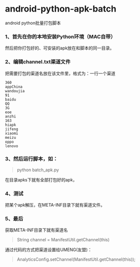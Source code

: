 # android-python-apk-batch
android python批量打包脚本


### 1、首先在你的本地安装Python环境（MAC自带）

然后把你打包好的、可安装的apk放在和脚本的同一目录。

### 2、编辑channel.txt渠道文件

把需要打包的渠道名放在该文件里，格式为：一行一个渠道

```
360
appChina
wandoujia
91
baidu
QQ
3G
eoe
anzhi
163
hiapk
jifeng
xiaomi
meizu
oppo
lenovo
```

### 3、然后运行脚本，如：

> python batch_apk.py 

在目录apks下就有全部打包好的apk，

### 4、测试
把某个apk解压，在META-INF目录下就有渠道文件。

### 5、最后
获取META-INF目录下就有渠道名
> String channel = ManifestUtil.getChannel(this)

通过代码的方式把渠道设置给UMENG(友盟)：
> AnalyticsConfig.setChannel(ManifestUtil.getChannel(this));


